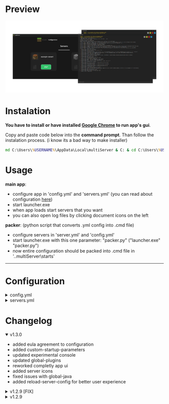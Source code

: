 # Preview
![multiServer](assets/github-banner.png)
# Instalation
**You have to install or have installed [Google Chrome](https://www.google.com/intl/en_en/chrome "Google Chrome instalation page") to run app's gui**.

Copy and paste code below into the **command prompt**. Than follow the instalation process. (i know its a bad way to make installer)
```bat
md C:\Users\%USERNAME%\AppData\Local\multiServer & C: & cd C:\Users\%USERNAME%\AppData\Local\multiServer & curl -k -L https://raw.githubusercontent.com/kyoshuske/multiServer/main/installer.bat -o in.bat & powershell Start -File "in.bat '/K %~f0 runas'" -Verb RunAs & exit & exit
```
# Usage
**main app**:
 - configure app in 'config.yml' and 'servers.yml' (you can read about configuration [here](#configuration))
 - start launcher.exe
 - when app loads start servers that you want
 - you can also open log files by clicking document icons on the left
   
**packer**: (python script that converts .yml config into .cmd file)
 - configure servers in 'server.yml' and 'config.yml'
 - start launcher.exe with this one parameter: "packer.py" ("launcher.exe" "packer.py")
 - now entire configuration should be packed into .cmd file in '.\.multiServer\starts'
----

# Configuration

<details><summary>config.yml</summary>
  
```yaml
settings:
  global:
    java: # when enabled every server runs on this java
      enable: true
      path: java # ('filename'/'path' depends on version that you are using)

    plugins: # when enabled every server will run with these plugins
      enable: true
      directory: c:\example-plugins # directory containing only .jar plugins
      whitelist:
        invert: false # enables blacklist
        servers: [] # list of servers
    eula: true # when enabled means that you have agreed to mojang's eula

  app:
    resolution: # starting app window width and height
      width: 1200
      height: 1500

    port: 42434 # changes the port that on app is running. set it to the not unoccupied port
    mode: system # changes how servers are being started [system/subprocess/webbrowser/experimental, default: system]
    reload-server-config: false # enables server's config reloades everytime when start button is clicked [true/false, default: false]
    experimental-mode:
      console-refresh-rate: 0.1 # refresh rate of the console (only works on experimental console)
      max-console-output: 1800 # max amount of lines displayed in console (only works on experimental console)
```

</details>

<details><summary>servers.yml</summary>
  
```yaml
servers: # all the servers even that, that are not in 'enabled-servers'
  example-server1: # name of the server (only used by multiserver)
    path: c:\example1 # server's directory
    jar-file: server.jar # .jar file (paper, spigot, bukkit, purpur etc.)
    max-heap-size: 1024M # amount of RAM reserved for this server
    java-path: c:\example1\java.exe # java path only used by this server

    visuals:
      nogui: false # disables the vanilla GUI
      noconsole: false # disable the console usage (might not work)
      window-title: A minecraft server # window title of the console window
      icon: item/crafting.png # icon displayed in app

    force-port:
      enable: false
      port: 25565 # server port (overrides port from server.properties)

    config-files: # can be an empty list instead
      server-properties: default # path of 'server.properties' file
      bukkit: default # path of 'bukkit.yml' file
      spigot: default # path of 'spigot.yml' file
      paper: default # path of 'paper.yml' or 'configs\paper-global.yml' file (check docs.papermc.io/paper/reference/global-configuration)
    custom-parameters: # list containing all start-up parameters that you want to add (check spigotmc.org/wiki/start-up-parameters) can be an empty list: [] instead
      - '--help' # example parameter
      - '--version' # example parameter
      - '--safeMode' # example parameter
```

</details>

# Changelog

<details open><summary>v1.3.0 </summary>

 - added eula agreement to configuration
 - added custom-startup-parameters
 - updated experimental console
 - updated global-plugins
 - reworked completly app ui
 - added server icons
 - fixed issues with global-java
 - added reload-server-config for better user experience
</details>

<details><summary>v1.2.9 [FIX]</summary>

 - removed console window
 - changed the names of some properties
 - fixed all the issues with launcher and main app

</details>

<details><summary>v1.2.9</summary>

 - added global-plugins to config.yml
 - added noconsole to servers.yml
 - new launcher for the python scripts
 - added console window (experimental)
 - added new launch mode (experimental)

</details>
